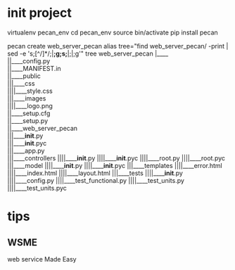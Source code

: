 # init project

virtualenv pecan_env
cd pecan_env
source bin/activate
pip install pecan

pecan create web_server_pecan
alias tree="find web_server_pecan/ -print | sed -e 's;[^/]*/;|____;g;s;____|;|;g'"
tree web_server_pecan
|____       
||____config.py         
||____MANIFEST.in       
||____public        
|||____css          
||||____style.css         
|||____images       
||||____logo.png        
||____setup.cfg       
||____setup.py        
||____web_server_pecan        
|||______init__.py        
|||______init__.pyc       
|||____app.py       
|||____controllers
||||______init__.py
||||______init__.pyc
||||____root.py
||||____root.pyc
|||____model
||||______init__.py
||||______init__.pyc
|||____templates
||||____error.html
||||____index.html
||||____layout.html
|||____tests
||||______init__.py
||||____config.py
||||____test_functional.py
||||____test_units.py
||||____test_units.pyc

# tips

## WSME
web service Made Easy

